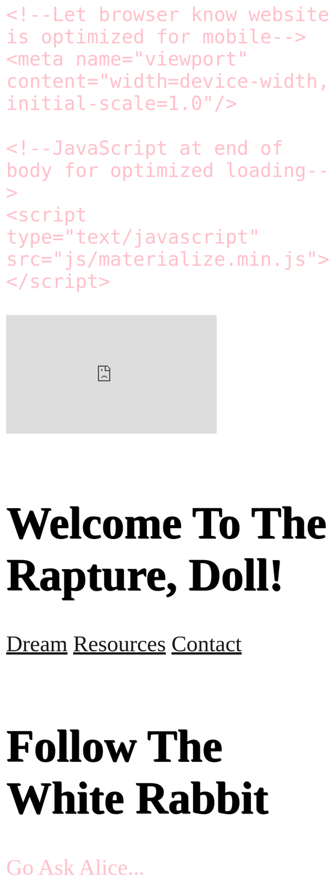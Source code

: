 
</html><!DOCTYPE html>
<style>
/* customizable snowflake styling */
.snowflake {
  color: #fff;
  font-size: 1em;
  font-family: Arial, sans-serif;
  text-shadow: 0 0 5px #000;
}
body {
  background: white;
  animation: color-me-in 5s; /* infinite alternate*/
}

@keyframes color-me-in {
  /* You could think of as "step 1" */
  0% {
    background: white;
  }
  /* You could think of as "step 2" */
  100% {
    background:white;
  }
}
@-webkit-keyframes snowflakes-fall{0%{top:-10%}100%{top:100%}}@-webkit-keyframes snowflakes-shake{0%,100%{-webkit-transform:translateX(0);transform:translateX(0)}50%{-webkit-transform:translateX(80px);transform:translateX(80px)}}@keyframes snowflakes-fall{0%{top:-10%}100%{top:100%}}@keyframes snowflakes-shake{0%,100%{transform:translateX(0)}50%{transform:translateX(80px)}}.snowflake{position:fixed;top:-10%;z-index:9999;-webkit-user-select:none;-moz-user-select:none;-ms-user-select:none;user-select:none;cursor:default;-webkit-animation-name:snowflakes-fall,snowflakes-shake;-webkit-animation-duration:10s,3s;-webkit-animation-timing-function:linear,ease-in-out;-webkit-animation-iteration-count:infinite,infinite;-webkit-animation-play-state:running,running;animation-name:snowflakes-fall,snowflakes-shake;animation-duration:10s,3s;animation-timing-function:linear,ease-in-out;animation-iteration-count:infinite,infinite;animation-play-state:running,running}.snowflake:nth-of-type(0){left:1%;-webkit-animation-delay:0s,0s;animation-delay:0s,0s}.snowflake:nth-of-type(1){left:10%;-webkit-animation-delay:1s,1s;animation-delay:1s,1s}.snowflake:nth-of-type(2){left:20%;-webkit-animation-delay:6s,.5s;animation-delay:6s,.5s}.snowflake:nth-of-type(3){left:30%;-webkit-animation-delay:4s,2s;animation-delay:4s,2s}.snowflake:nth-of-type(4){left:40%;-webkit-animation-delay:2s,2s;animation-delay:2s,2s}.snowflake:nth-of-type(5){left:50%;-webkit-animation-delay:8s,3s;animation-delay:8s,3s}.snowflake:nth-of-type(6){left:60%;-webkit-animation-delay:6s,2s;animation-delay:6s,2s}.snowflake:nth-of-type(7){left:70%;-webkit-animation-delay:2.5s,1s;animation-delay:2.5s,1s}.snowflake:nth-of-type(8){left:80%;-webkit-animation-delay:1s,0s;animation-delay:1s,0s}.snowflake:nth-of-type(9){left:90%;-webkit-animation-delay:3s,1.5s;animation-delay:3s,1.5s}.snowflake:nth-of-type(10){left:25%;-webkit-animation-delay:2s,0s;animation-delay:2s,0s}.snowflake:nth-of-type(11){left:65%;-webkit-animation-delay:4s,2.5s;animation-delay:4s,2.5s}
</style>
<div class="snowflakes" aria-hidden="true">
  <div class="snowflake">
  ❅
  </div>
  <div class="snowflake">
  ❆
  </div></body>
</html>
<html>
  <head>
    <link rel="stylesheet"
          href="https://fonts.googleapis.com/css?family=Tangerine">
    <style>
      body {
        font-family: 'Tangerine', serif;
        font-size: 60px;
      }
  </body>
</html><!DOCTYPE html>
<head>
<link rel="stylesheet" type="text/css" href="mystyle.css">
</head>
<body><iframe width="560" height="315" src="https://www.youtube.com/embed/-W59FzOwYIs" frameborder="0" allow="accelerometer; autoplay; encrypted-media; gyroscope; picture-in-picture" allowfullscreen></iframe>

<h1>Project Gwenom: A Collection of Scary Stories for Girls Who Code</h1>
<p>You're in for a treat, Mon Cherie!  </p>
      <iframe width="560" height="315" src="https://www.youtube.com/embed/-W59FzOwYIs" frameborder="0" allow="accelerometer; autoplay; encrypted-media; gyroscope; picture-in-picture" allowfullscreen></iframe>
</body>
</html>
<html>
  <head>
    <link rel="stylesheet"
          href="https://fonts.googleapis.com/css?family=Tangerine">
    <style>
      body {
        font-family: 'Tangerine', serif;
        font-size: 60px;
      }
    </style>
  </head>
  <body>
    <div></div>
  </body>

</body>
</html>
  <!DOCTYPE html>
<html>
<head>
<meta name="viewport" content="width=device-width, initial-scale=1.0">
</head>
<body>
</html><!DOCTYPE html>
<html>
  <head>
    <!--Import Google Icon Font-->
    <link href="https://fonts.googleapis.com/icon?family=Material+Icons" rel="stylesheet">
    <!--Import materialize.css-->
    <link type="text/css" rel="stylesheet" href="css/materialize.min.css"  media="screen,projection"/>

    <!--Let browser know website is optimized for mobile-->
    <meta name="viewport" content="width=device-width, initial-scale=1.0"/>
  </head>

  <body>

    <!--JavaScript at end of body for optimized loading-->
    <script type="text/javascript" src="js/materialize.min.js"></script>
  </body>
</html>

<!DOCTYPE html>
<html>
<head>
<style>
h1 {
text-shadow: 2px 2px;
}
</style>
</head>
<body>
  <iframe width="560" height="315" src="https://www.youtube.com/embed/ayVuQLT00v0" frameborder="0" allow="accelerometer; autoplay; encrypted-media; gyroscope; picture-in-picture" allowfullscreen></iframe><h1>Welcome To The Rapture, Doll!</h1>

</body>
</html>
<!DOCTYPE html>
<!DOCTYPE html>
<html>

<head>
    <style>
        body {
            background-color: dark red;
            color: pink;
        }
        
        h1 {
            background-color: pink;
            color: maroon;
        }
    </style>
</head>

<body>

    <h1>A Dystopian Tale As Old As Time</h1>

</body>

</html>
<html lang="en">

<head>
    <meta charset="UTF-8">
    <meta name="viewport" content="width=device-width, initial-scale=1.0">
    <title>A Dystopian Tale As Old As Time</title>

</head>

<body>
    
    <!DOCTYPE html>
    <html>

    <head>
        <style>
            body {
                color: maroon;
            }
            
            h1 {
                color: black;
            }
        </style>
    </head>

    <body>

        <h1>"Chapter Zero:Fire and Ice"</h1>
     
      <html>
     <head>
      <title>HTML Hyperlinks</title>
   </head>

   <body>
      <h1></h1>
      <p>
         Of all the gin joints in all the world, you had to wake up in this one.There is fire in yours eyes, and it's snowing outside. The a-line knee-length scarlet dress you suddenly find yourself wearing is constraining but flattering.You didn't eat
            the apple. Your tongue wasn't cut out by the sea witch, and last night you certainly did not find your prince charming. </p>
        <p>A handsome fella wearing an emerald green fedora and a suit(because they all wore the suits) approaches you. He tells you to follow him, and he'll make all your dreams come true. You ask him if a girl can get a drink before someone randomly plans
            out your life. A bartender comes from nowhere, and pours out of a bottle marked Apocalyptic Gin.The man in the green fedora watches as you take your first sip. Suddenly, the snow is inside the gin joint. You're wearing a parka, and Mr. Fedora
            looks like a wolf. He asks you if you'd like to walk through the woods, but you remember those scary Germanic woods where witches set up shop, and Gretels are left to starve. Not on your watch. You politely decline, and step outside the gin
            joint where everything is suddenly very much inside. You are in an outside container. Your dress is back, and the music is swinging. There is an eerines to this world. A man in a rowboat rocks himself violently, yelling, "my dumb little foundling".
            A blonde dressed as a ballerina begins to pour hot porridge into her mouth. She looks at you with oscillating eyes, and you realize it's time to go. But how? One pill makes you larger, and one pill makes you small...</p><!DOCTYPE html>
<html>
<head>
<meta name="viewport" content="width=device-width, initial-scale=1">
<style>
body {
  margin: 0;
  font-family: Tangerine, Tangerine, Cursive;
}

.navbar {
  overflow: hidden;
  background-color: pink;
  position: fixed;
  bottom: 0;
  width: 100%;
}

.navbar a {
  float: left;
  display: block;
  color: red;
  text-align: center;
  padding: 14px 16px;
  text-decoration: none;
  font-size: 17px;
}

.navbar a:hover {
  background: #f1f1f1;
  color: red;
}

.navbar a.active {
  background-color: red;
  color: white;
}

.main {
  padding: 16px;
  margin-bottom: 30px;
}
</style>
</head>
<body>

<div class="navbar">
  <a href="#home" class="active">Dream</a>
  <a href="#news">Resources</a>
  <a href="#contact">Contact</a>
</div>

<div class="main">
  <h1>Follow The White Rabbit</h1>
  <p>Go Ask Alice...</p>
</div>

</body>
</html>
</body>
</html>
</body>

</html>
<script src="https://code.jquery.com/jquery-3.5.1.min.js" integrity="sha256-9/aliU8dGd2tb6OSsuzixeV4y/faTqgFtohetphbbf
<h1>The span element</h1>
<html>
<head>
<style>
table, th, td {
  border: 1px solid black;
  border-collapse: collapse;
}
</style>
</head>
<body>
